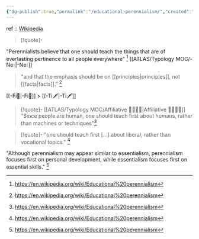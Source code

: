 ```yaml
---
{"dg-publish":true,"permalink":"/educational-perennialism/","created":"2023-04-06T21:53:48.360+02:00","updated":"2023-04-06T22:46:27.829+02:00"}
---
```


ref :: [Wikipedia](https://en.wikipedia.org/wiki/Educational%20perennialism)

> [!quote]-




"Perennialists believe that one should teach the things that are of everlasting pertinence to all people everywhere" [^1]
[[ATLAS/Typology MOC/-Ne💧\|-Ne💧]]

> "and that the emphasis should be on [[principles\|principles]], not [[facts\|facts]]." [^1]

[[-Fi🔱\|-Fi🔱]] > [[-Ti🗡️\|-Ti🗡️]]

> [!quote]- [[ATLAS/Typology MOC/Affiliative 👨‍👩‍👧‍👦\|Affiliative 👨‍👩‍👧‍👦]]
> "Since people are human, one should teach first about humans, rather than machines or techniques"[^1]

> [!quote]-
"one should teach first [...] about liberal, rather than vocational topics." [^1]

 "Although perennialism may appear similar to essentialism, perennialism focuses first on personal development, while essentialism focuses first on essential skills." [^1]


[^1]: https://en.wikipedia.org/wiki/Educational%20perennialism